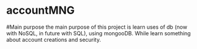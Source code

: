 # accountMNG
#Main purpose 
the main purpose of this project is learn uses of db (now with NoSQL, in future with SQL), using mongooDB. While learn something about account creations and security.